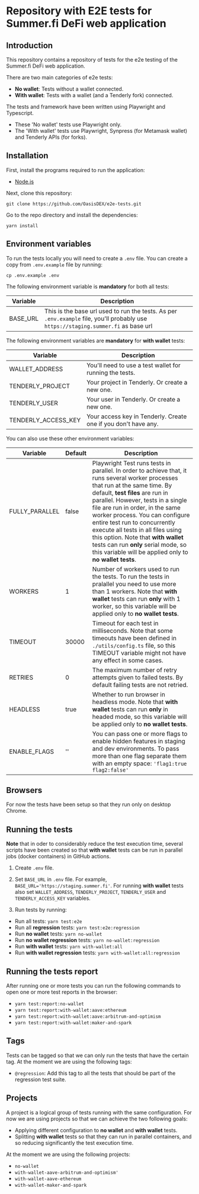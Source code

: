 
# Repository with E2E tests for Summer.fi DeFi web application

## Introduction
This repository contains a repository of tests for the e2e testing of the Summer.fi DeFi web application.

There are two main categories of e2e tests:
- **No wallet**: 
Tests without a wallet connected. 
- **With wallet**: 
Tests with a wallet (and a Tenderly fork) connected.

The tests and framework have been written using Playwright and Typescript. 
- These 'No wallet' tests use Playwright only.
- The 'With wallet' tests use Playwright, Synpress (for Metamask wallet) and Tenderly APIs (for forks).

## Installation
First, install the programs required to run the application:

- [Node.js](https://nodejs.org/en/download/)


Next, clone this repository:
```
git clone https://github.com/OasisDEX/e2e-tests.git
```

Go to the repo directory and install the dependencies:
```
yarn install
```


## Environment variables
To run the tests locally you will need to create a `.env` file. You can create a copy from `.env.example` file by running: 
```
cp .env.example .env
```

The following environment variable is **mandatory** for both all tests:

| Variable | Description |
| --- | --- |
| BASE_URL | This is the base url used to run the tests. As per `.env.example` file, you'll probably use `https://staging.summer.fi` as base url|

The following environment variables are **mandatory** for **with wallet** tests:

| Variable | Description |
| --- | --- |
| WALLET_ADDRESS | You'll need to use a test wallet for running the tests. |
| TENDERLY_PROJECT | Your project in Tenderly. Or create a new one. |
| TENDERLY_USER | Your user in Tenderly. Or create a new one. |
| TENDERLY_ACCESS_KEY | Your access key in Tenderly. Create one if you don't have any. |

You can also use these other environment variables:

| Variable | Default | Description |
| --- | --- | -- |
| FULLY_PARALLEL | false | Playwright Test runs tests in parallel. In order to achieve that, it runs several worker processes that run at the same time. By default, **test files** are run in parallel. However, tests in a single file are run in order, in the same worker process. You can configure entire test run to concurrently execute all tests in all files using this option. Note that **with wallet** tests can run **only** serial mode, so this variable will be applied only to **no wallet tests**. |
| WORKERS | 1 | Number of workers used to run the tests. To run the tests in pralallel you need to use more than 1 workers. Note that **with wallet** tests can run **only** with 1 worker, so this variable will be applied only to **no wallet tests**. |
| TIMEOUT | 30000 | Timeout for each test in milliseconds. Note that some timeouts have been defined in `./utils/config.ts` file, so this TIMEOUT variable might not have any effect in some cases. |
| RETRIES | 0 | The maximum number of retry attempts given to failed tests. By default failing tests are not retried. |
| HEADLESS | true | Whether to run browser in headless mode. Note that **with wallet** tests can run **only** in headed mode, so this variable will be applied only to **no wallet tests**. |
| ENABLE_FLAGS | '' | You can pass one or more flags to enable hidden features in staging and dev environments. To pass more than one flag separate them with an empty space: `'flag1:true flag2:false'` |

## Browsers
For now the tests have been setup so that they run only on desktop Chrome.

## Running the tests
**Note** that in oder to considerably reduce the test execution time, several scripts have been created so that **with wallet** tests can be run in parallel jobs (docker containers) in GitHub actions.

1. Create `.env` file.

2. Set `BASE_URL` in `.env` file. For example,  `BASE_URL='https://staging.summer.fi'`.
For running **with wallet** tests also set `WALLET_ADDRESS`, `TENDERLY_PROJECT`, `TENDERLY_USER` and `TENDERLY_ACCESS_KEY` variables.

3. Run tests by running:
- Run all tests:
`yarn test:e2e`
- Run all **regression** tests:
`yarn test:e2e:regression`
- Run **no wallet** tests:
`yarn no-wallet`
- Run **no wallet regression** tests:
`yarn no-wallet:regression`
- Run **with wallet** tests:
`yarn with-wallet:all`
- Run **with wallet regression** tests:
`yarn with-wallet:all:regression`

## Running the tests report
After running one or more tests you can run the following commands to open one or more test reports in the browser:
- `yarn test:report:no-wallet`
- `yarn test:report:with-wallet:aave:ethereum`
- `yarn test:report:with-wallet:aave:arbitrum-and-optimism`
- `yarn test:report:with-wallet:maker-and-spark`  

## Tags 
Tests can be tagged so that we  can only run the tests that have the certain tag. 
At the moment we are using the following tags:
- `@regression`: Add this tag to all the tests that should be part of the regression test suite.

## Projects
A project is a logical group of tests running with the same configuration. For now we are using projects so that we can achieve the two following goals:
- Applying different configuration to **no wallet** and **with wallet** tests.
- Splitting **with wallet** tests so that they can run in parallel containers, and so reducing significantly the test execution time.

At the moment we are using the following projects:
- `no-wallet`
- `with-wallet-aave-arbitrum-and-optimism'`
- `with-wallet-aave-ethereum`
- `with-wallet-maker-and-spark`